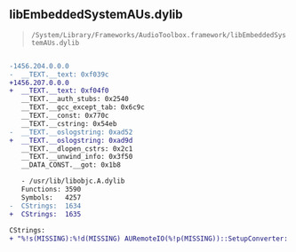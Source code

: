 ## libEmbeddedSystemAUs.dylib

> `/System/Library/Frameworks/AudioToolbox.framework/libEmbeddedSystemAUs.dylib`

```diff

-1456.204.0.0.0
-  __TEXT.__text: 0xf039c
+1456.207.0.0.0
+  __TEXT.__text: 0xf04f0
   __TEXT.__auth_stubs: 0x2540
   __TEXT.__gcc_except_tab: 0x6c9c
   __TEXT.__const: 0x770c
   __TEXT.__cstring: 0x54eb
-  __TEXT.__oslogstring: 0xad52
+  __TEXT.__oslogstring: 0xad9d
   __TEXT.__dlopen_cstrs: 0x2c1
   __TEXT.__unwind_info: 0x3f50
   __DATA_CONST.__got: 0x1b8

   - /usr/lib/libobjc.A.dylib
   Functions: 3590
   Symbols:   4257
-  CStrings:  1634
+  CStrings:  1635
 
CStrings:
+ "%!s(MISSING):%!d(MISSING) AURemoteIO(%!p(MISSING))::SetupConverter: failed to set channel layout: %!s(MISSING)"

```
